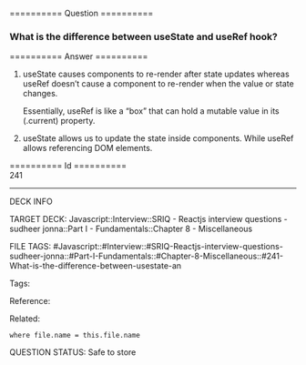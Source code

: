 ========== Question ==========  

### What is the difference between useState and useRef hook?  

========== Answer ==========  

1. useState causes components to re-render after state updates whereas useRef doesn’t cause a component to re-render when the value or state changes.

    Essentially, useRef is like a “box” that can hold a mutable value in its (.current) property.

2. useState allows us to update the state inside components. While useRef allows referencing DOM elements.

========== Id ==========  
241

---

DECK INFO

TARGET DECK: Javascript::Interview::SRIQ - Reactjs interview questions - sudheer jonna::Part I - Fundamentals::Chapter 8 - Miscellaneous

FILE TAGS: #Javascript::#Interview::#SRIQ-Reactjs-interview-questions-sudheer-jonna::#Part-I-Fundamentals::#Chapter-8-Miscellaneous::#241-What-is-the-difference-between-usestate-an

Tags:

Reference:

Related:

```dataview
where file.name = this.file.name
```
QUESTION STATUS: Safe to store
